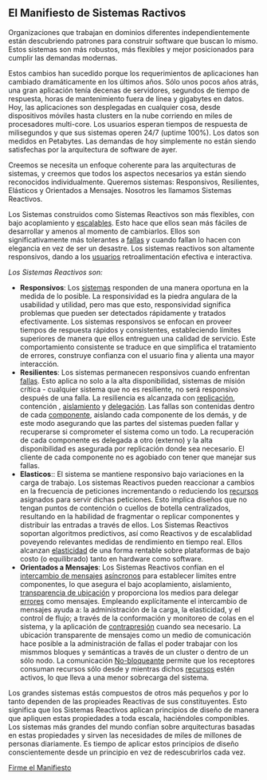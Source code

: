 El Manifiesto de Sistemas Ractivos
----------------------------------

Organizaciones que trabajan en dominios diferentes independientemente están descubriendo patrones para construir software que buscan lo mismo. Estos sistemas son más robustos, más flexibles y mejor posicionados para cumplir las demandas modernas. 

Estos cambios han sucedido porque los requerimientos de aplicaciones han cambiado dramáticamente en los últimos años. Sólo unos pocos años atrás, una gran aplicación tenía decenas de servidores, segundos de tiempo de respuesta, horas de mantenimiento fuera de línea y gigabytes en datos. Hoy, las aplicaciones son desplegadas en cualquier cosa, desde dispositivos móviles hasta clusters en la nube corriendo en miles de procesadores multi-core. Los usuarios esperan tiempos de respuesta de milisegundos y que sus sistemas operen 24/7 (uptime 100%). Los datos son medidos en Petabytes. Las demandas de hoy simplemente no están siendo satisfechas por la arquitectura de software de ayer.

Creemos se necesita un enfoque coherente para las arquitecturas de sistemas, y creemos que todos los aspectos necesarios ya están siendo reconocidos individualmente. Queremos sistemas: Responsivos, Resilientes, Elásticos y Orientados a Mensajes. Nosotros les llamamos Sistemas Reactivos.

Los Sistemas construidos como Sistemas Reactivos son más flexibles, con bajo acoplamiento y [escalables](/glossary#Scalability). Esto hace que ellos sean más fáciles de desarrollar y amenos al momento de cambiarlos. Ellos son significativamente más tolerantes a [fallas](/glossary#Failure) y cuando fallan lo hacen con elegancia en vez de ser un desastre. Los sistemas reactivos son altamente responsivos, dando a los [usuarios](/glossary#User) retroalimentación efectiva e interactiva.

*Los Sistemas Reactivos son:*

* <a name="Responsivos"></a>**Responsivos**: Los [sistemas](/glossary#System) responden de una manera oportuna en la medida de lo posible.  La responsividad es la piedra angulara de la usabilidad y utilidad, pero mas que esto, responsividad significa problemas que pueden ser detectados rápidamente y tratados efectivamente. Los sistemas responsivos se enfocan en proveer tiempos de respuesta rápidos y consistentes, estableciendo límites superiores de manera que ellos entreguen una calidad de servicio. Este comportamiento consistente se traduce en que simplifica el tratamiento de errores, construye confianza con el usuario fina y alienta una mayor interacción.
* <a name="Resilientes"></a>**Resilientes**: Los sistemas permanecen responsivos cuando enfrentan [fallas](/glossary#Failure). Esto aplica no solo a la alta disponibilidad, sistemas de misión crítica - cualquier sistema que no es resiliente, no será responsivo después de una falla. La resiliencia es alcanzada con [replicación](/glossary#Replication), contención , [aislamiento](/glossary#Isolation) y [delegación](/glossary#Delegation). Las fallas son contenidas dentro de cada [componente](/glossary#Component), aislando cada componente de los demás, y de este modo asegurando que las partes del sistemas pueden fallar y recuperarse si comprometer el sistema como un todo. La recuperación de cada componente es delegada a otro (externo) y la alta disponibilidad es asegurada por replicación donde sea necesario. El cliente de cada componente no es agobiado con tener que manejar sus fallas.
* <a name="Elasticos"></a>**Elasticos**:: El sistema se mantiene responsivo bajo variaciones en la carga de trabajo. Los sistemas Reactivos pueden reaccionar a cambios en la frecuencia de peticiones incrementando o reduciendo los [recursos](/glossary#Resource) asignados para servir dichas peticiones.  Esto implica diseños que no tengan puntos de contención o cuellos de botella centralizados, resultando en la habilidad de fragmentar o replicar componentes y distribuir las entradas a través de ellos. Los Sistemas Reactivos soportan algoritmos predictivos, así como Reactivos y de escalablidad poveyendo relevantes medidas de rendimiento en tiempo real. Ellos alcanzan [elasticidad](/glossary#Elasticity) de una forma rentable sobre plataformas de bajo costo (o equilibrado) tanto en hardware como software.
* <a name="Orientados-a-Mensajes"></a>**Orientados a Mensajes**: Los Sistemas Reactivos confían en el [intercambio de mensajes](/glossary#Message-Driven) [asíncronos](/glossary#Asynchronous) para establecer límites entre componentes, lo que asegura el bajo acoplamiento, aislamiento, [transparencia de ubicación](/glossary#Location-Transparency) y proporciona los medios para delegar [errores](/glossary#Failure) como mensajes. Empleando explícitamente el intercambio de mensajes ayuda a: la administración de la carga, la elasticidad, y el control de flujo; a través de la conformación y monitoreo de colas en el sistema, y la aplicación de [contrapresión](/glossary#Back-Pressure) cuando sea necesario. La ubicación transparente de mensajes como un medio de comunicación hace posible a la administración de fallas el poder trabajar con los mismmos bloques y semánticas a través de un cluster o dentro de un sólo nodo. La comunicación [No-bloqueante](/glossary#Non-Blocking) permite que los receptores consuman recursos sólo desde y mientras dichos [recursos](/glossary#Resource) estén activos, lo que lleva a una menor sobrecarga del sistema.

Los grandes sistemas estás compuestos de otros más pequeños y por lo tanto dependen de las propieades Reactivas de sus constituyentes. Esto significa que los Sistemas Reactivos aplican principios de diseño de manera que apliquen estas propiedades a toda escala, haciéndoles componibles. Los sistemas más grandes del mundo confían sobre arquitecturas basadas en estas propiedades y sirven las necesidades de miles de millones de personas diariamente. Es tiempo de aplicar estos principios de diseño conscientemente desde un principio en vez de redescubrirlos cada vez. 

[Firme el Manifiesto](http://www.reactivemanifesto.org/)

